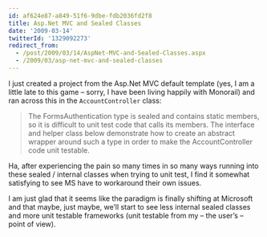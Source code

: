 ```yaml
---
id: af624e87-a849-51f6-9dbe-fdb2036fd2f8
title: Asp.Net MVC and Sealed Classes
date: '2009-03-14'
twitterId: '1329092273'
redirect_from:
  - /post/2009/03/14/AspNet-MVC-and-Sealed-Classes.aspx
  - /2009/03/asp-net-mvc-and-sealed-classes
---
```


I just created a project from the Asp.Net MVC default template (yes, I am a little late to this game – sorry, I have been living happily with Monorail) and ran across this in the `AccountController` class:

> The FormsAuthentication type is sealed and contains static members, so it is difficult to unit test code that calls its members. The interface and helper class below demonstrate how to create an abstract wrapper around such a type in order to make the AccountController code unit testable.

Ha, after experiencing the pain so many times in so many ways running into these sealed / internal classes when trying to unit test, I find it somewhat satisfying to see MS have to workaround their own issues.

I am just glad that it seems like the paradigm is finally shifting at Microsoft and that maybe, just maybe, we’ll start to see less internal sealed classes and more unit testable frameworks (unit testable from my – the user’s – point of view).